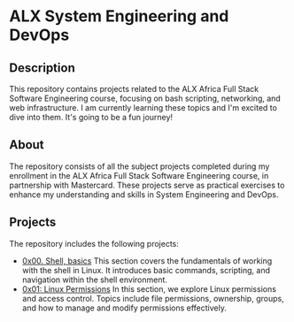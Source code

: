 # ALX System Engineering and DevOps

## Description

This repository contains projects related to the ALX Africa Full Stack Software Engineering course, focusing on bash scripting, networking, and web infrastructure. I am currently learning these topics and I'm excited to dive into them. It's going to be a fun journey!

## About

The repository consists of all the subject projects completed during my enrollment in the ALX Africa Full Stack Software Engineering course, in partnership with Mastercard. These projects serve as practical exercises to enhance my understanding and skills in System Engineering and DevOps.

## Projects

The repository includes the following projects:

- [0x00. Shell, basics](https://github.com/zguenini/alx-system_engineering-devops/tree/master/0x00-shell_basics) This section covers the fundamentals of working with the shell in Linux. It introduces basic commands, scripting, and navigation within the shell environment.
- [0x01: Linux Permissions](./0x01-shell_permissions) In this section, we explore Linux permissions and access control. Topics include file permissions, ownership, groups, and how to manage and modify permissions effectively.
